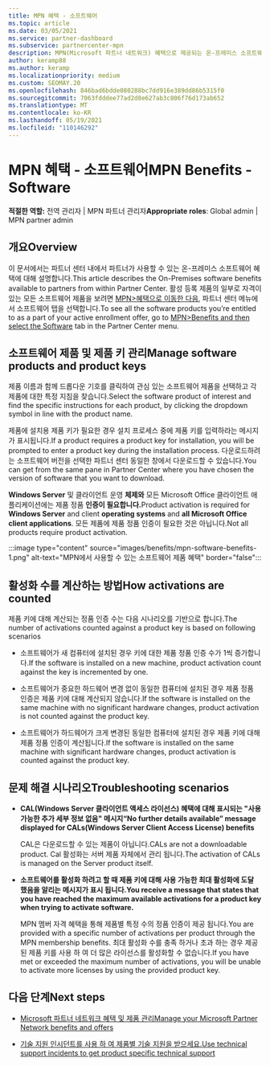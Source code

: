 ```yaml
---
title: MPN 혜택 - 소프트웨어
ms.topic: article
ms.date: 03/05/2021
ms.service: partner-dashboard
ms.subservice: partnercenter-mpn
description: MPN(Microsoft 파트너 네트워크) 혜택으로 제공되는 온-프레미스 소프트웨어 제품에 대해 알아보기
author: keramp88
ms.author: keramp
ms.localizationpriority: medium
ms.custom: SEOMAY.20
ms.openlocfilehash: 846bad6bdde080288bc7dd916e389dd86b5315f0
ms.sourcegitcommit: 7063fdddee77ad2d8e627ab3c806f76d173ab652
ms.translationtype: MT
ms.contentlocale: ko-KR
ms.lasthandoff: 05/19/2021
ms.locfileid: "110146292"
---
```

# <a name="mpn-benefits---software"></a><span data-ttu-id="d96f3-103">MPN 혜택 - 소프트웨어</span><span class="sxs-lookup"><span data-stu-id="d96f3-103">MPN Benefits - Software</span></span>

<span data-ttu-id="d96f3-104">**적절한 역할:** 전역 관리자 | MPN 파트너 관리자</span><span class="sxs-lookup"><span data-stu-id="d96f3-104">**Appropriate roles**: Global admin | MPN partner admin</span></span>

## <a name="overview"></a><span data-ttu-id="d96f3-105">개요</span><span class="sxs-lookup"><span data-stu-id="d96f3-105">Overview</span></span>

<span data-ttu-id="d96f3-106">이 문서에서는 파트너 센터 내에서 파트너가 사용할 수 있는 온-프레미스 소프트웨어 혜택에 대해 설명합니다.</span><span class="sxs-lookup"><span data-stu-id="d96f3-106">This article describes the On-Premises software benefits available to partners from within Partner Center.</span></span> <span data-ttu-id="d96f3-107">활성 등록 제품의 일부로 자격이 있는 모든 소프트웨어 제품을 보려면  [MPN>혜택으로 이동한 다음,](https://partner.microsoft.com/dashboard/mpn/membership/benefits/software) 파트너 센터 메뉴에서 소프트웨어 탭을 선택합니다.</span><span class="sxs-lookup"><span data-stu-id="d96f3-107">To see all the software products you’re entitled to as a part of your active enrollment offer, go to  [MPN>Benefits and then select the Software](https://partner.microsoft.com/dashboard/mpn/membership/benefits/software) tab in the Partner Center menu.</span></span>  

## <a name="manage-software-products-and-product-keys"></a><span data-ttu-id="d96f3-108">소프트웨어 제품 및 제품 키 관리</span><span class="sxs-lookup"><span data-stu-id="d96f3-108">Manage software products and product keys</span></span>

<span data-ttu-id="d96f3-109">제품 이름과 함께 드롭다운 기호를 클릭하여 관심 있는 소프트웨어 제품을 선택하고 각 제품에 대한 특정 지침을 찾습니다.</span><span class="sxs-lookup"><span data-stu-id="d96f3-109">Select the software product of  interest and find the specific instructions for each product, by clicking the dropdown symbol in line with the product name.</span></span>

<span data-ttu-id="d96f3-110">제품에 설치용 제품 키가 필요한 경우 설치 프로세스 중에 제품 키를 입력하라는 메시지가 표시됩니다.</span><span class="sxs-lookup"><span data-stu-id="d96f3-110">If a product requires a product key for installation, you will be prompted to enter a product key during the installation process.</span></span> <span data-ttu-id="d96f3-111">다운로드하려는 소프트웨어 버전을 선택한 파트너 센터 동일한 창에서 다운로드할 수 있습니다.</span><span class="sxs-lookup"><span data-stu-id="d96f3-111">You can get from the same pane in Partner Center where you have chosen the version of software that you want to download.</span></span>

<span data-ttu-id="d96f3-112">**Windows Server** 및 클라이언트 운영 **체제와** 모든 Microsoft Office 클라이언트 애플리케이션에는 제품 정품 **인증이 필요합니다.**</span><span class="sxs-lookup"><span data-stu-id="d96f3-112">Product activation is required for **Windows Server** and client **operating systems** and **all Microsoft Office client applications**.</span></span> <span data-ttu-id="d96f3-113">모든 제품에 제품 정품 인증이 필요한 것은 아닙니다.</span><span class="sxs-lookup"><span data-stu-id="d96f3-113">Not all products require product activation.</span></span>

:::image type="content" source="images/benefits/mpn-software-benefits-1.png" alt-text="MPN에서 사용할 수 있는 소프트웨어 제품 혜택" border="false":::

## <a name="how-activations-are-counted"></a><span data-ttu-id="d96f3-115">활성화 수를 계산하는 방법</span><span class="sxs-lookup"><span data-stu-id="d96f3-115">How activations are counted</span></span>

<span data-ttu-id="d96f3-116">제품 키에 대해 계산되는 정품 인증 수는 다음 시나리오를 기반으로 합니다.</span><span class="sxs-lookup"><span data-stu-id="d96f3-116">The number of activations counted against a product key is based on following scenarios</span></span>

- <span data-ttu-id="d96f3-117">소프트웨어가 새 컴퓨터에 설치된 경우 키에 대한 제품 정품 인증 수가 1씩 증가합니다.</span><span class="sxs-lookup"><span data-stu-id="d96f3-117">If the software is installed on a new machine, product activation count against the key is incremented by one.</span></span>
 
- <span data-ttu-id="d96f3-118">소프트웨어가 중요한 하드웨어 변경 없이 동일한 컴퓨터에 설치된 경우 제품 정품 인증은 제품 키에 대해 계산되지 않습니다.</span><span class="sxs-lookup"><span data-stu-id="d96f3-118">If the software is installed on the same machine with no significant hardware changes, product activation is not counted against the product key.</span></span>

- <span data-ttu-id="d96f3-119">소프트웨어가 하드웨어가 크게 변경된 동일한 컴퓨터에 설치된 경우 제품 키에 대해 제품 정품 인증이 계산됩니다.</span><span class="sxs-lookup"><span data-stu-id="d96f3-119">If the software is installed on the same machine with significant hardware changes, product activation is counted against the product key.</span></span>

## <a name="troubleshooting-scenarios"></a><span data-ttu-id="d96f3-120">문제 해결 시나리오</span><span class="sxs-lookup"><span data-stu-id="d96f3-120">Troubleshooting scenarios</span></span>

- <span data-ttu-id="d96f3-121">**CAL(Windows Server 클라이언트 액세스 라이선스) 혜택에 대해 표시되는 "사용 가능한 추가 세부 정보 없음" 메시지**</span><span class="sxs-lookup"><span data-stu-id="d96f3-121">**“No further details available” message displayed for CALs(Windows Server Client Access License) benefits**</span></span>

    <span data-ttu-id="d96f3-122">CAL은 다운로드할 수 있는 제품이 아닙니다.</span><span class="sxs-lookup"><span data-stu-id="d96f3-122">CALs are not a downloadable product.</span></span> <span data-ttu-id="d96f3-123">Cal 활성화는 서버 제품 자체에서 관리 됩니다.</span><span class="sxs-lookup"><span data-stu-id="d96f3-123">The activation of CALs is managed on the Server product itself.</span></span>

- <span data-ttu-id="d96f3-124">**소프트웨어를 활성화 하려고 할 때 제품 키에 대해 사용 가능한 최대 활성화에 도달 했음을 알리는 메시지가 표시 됩니다.**</span><span class="sxs-lookup"><span data-stu-id="d96f3-124">**You receive a message that states that you have reached the maximum available activations for a product key when trying to activate software.**</span></span>

    <span data-ttu-id="d96f3-125">MPN 멤버 자격 혜택을 통해 제품별 특정 수의 정품 인증이 제공 됩니다.</span><span class="sxs-lookup"><span data-stu-id="d96f3-125">You are provided with a specific number of activations per product through the MPN membership benefits.</span></span> <span data-ttu-id="d96f3-126">최대 활성화 수를 충족 하거나 초과 하는 경우 제공 된 제품 키를 사용 하 여 더 많은 라이선스를 활성화할 수 없습니다.</span><span class="sxs-lookup"><span data-stu-id="d96f3-126">If you have met or exceeded the maximum number of activations, you will be unable to activate more licenses by using the provided product key.</span></span>


 ## <a name="next-steps"></a><span data-ttu-id="d96f3-127">다음 단계</span><span class="sxs-lookup"><span data-stu-id="d96f3-127">Next steps</span></span>

- [<span data-ttu-id="d96f3-128">Microsoft 파트너 네트워크 혜택 및 제품 관리</span><span class="sxs-lookup"><span data-stu-id="d96f3-128">Manage your Microsoft Partner Network benefits and offers</span></span>](manage-your-partner-network-benefits.md)

- [<span data-ttu-id="d96f3-129">기술 지원 인시던트를 사용 하 여 제품별 기술 지원을 받으세요.</span><span class="sxs-lookup"><span data-stu-id="d96f3-129">Use technical support incidents to get product specific technical support</span></span>](mpn-benefits-technical-support.md)



